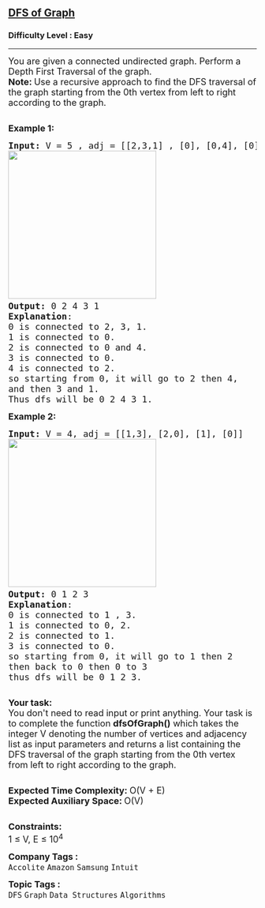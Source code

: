 <h2><a href="https://practice.geeksforgeeks.org/problems/depth-first-traversal-for-a-graph/1?page=1&category[]=Graph&sortBy=difficulty">DFS of Graph</a></h2><h3>Difficulty Level : Easy</h3><hr><div class="problems_problem_content__Xm_eO"><p><span style="font-size:18px">You are given a connected undirected graph. Perform a Depth First Traversal of the graph.</span><br>
<span style="font-size:18px"><strong>Note: </strong>Use a recursive approach to</span><span style="font-size:18px">&nbsp;find the DFS traversal of the graph starting from the 0th vertex from left to right according to the graph.</span></p>

<p><br>
<span style="font-size:18px"><strong>Example 1:</strong></span></p>

<pre><span style="font-size:18px"><strong>Input: </strong>V = 5 , adj = [[2,3,1] , [0], [0,4], [0], [2]]
</span><img alt="" src="https://media.geeksforgeeks.org/img-practice/graph-1659528381.png" style="height:300px; width:300px"><span style="font-size:18px">
<strong>Output:</strong> 0 2 4 3 1
<strong>Explanation</strong>: 
0 is connected to 2, 3, 1.
1 is connected to 0.
2 is connected to 0 and 4.
3 is connected to 0.
4 is connected to 2.
so starting from 0, it will go to 2 then 4,
and then 3 and 1.
Thus dfs will be 0 2 4 3 1.</span>
</pre>

<p><span style="font-size:18px"><strong>Example 2:</strong></span></p>

<pre><span style="font-size:18px"><strong>Input:</strong> V = 4, adj = [[1,3], [2,0], [1], [0]]
</span><img alt="" src="https://media.geeksforgeeks.org/img-practice/graph(1)-1659528893.png" style="height:300px; width:300px"><span style="font-size:18px">
<strong>Output:</strong> 0 1 2 3
<strong>Explanation</strong>:
0 is connected to 1 , 3.
1 is connected to 0, 2. 
2 is connected to 1.
3 is connected to 0. 
so starting from 0, it will go to 1 then 2
then back to 0 then 0 to 3
thus dfs will be 0 1 2 3. </span>
</pre>

<p><br>
<span style="font-size:18px"><strong>Your task:</strong><br>
You don't need to read input or print anything. Your task is to complete the function&nbsp;<strong>dfsOfGraph()</strong>&nbsp;which takes the integer V denoting the number of vertices and adjacency list as input parameters and returns a list containing the DFS traversal of the graph starting from the 0th vertex from left to right according to the graph.</span></p>

<p><br>
<span style="font-size:18px"><strong>Expected Time Complexity:&nbsp;</strong>O(V + E)<br>
<strong>Expected Auxiliary Space:&nbsp;</strong>O(V)</span></p>

<p><br>
<span style="font-size:18px"><strong>Constraints:</strong><br>
1 ≤ V, E ≤ 10<sup>4</sup></span></p>
</div><p><span style=font-size:18px><strong>Company Tags : </strong><br><code>Accolite</code>&nbsp;<code>Amazon</code>&nbsp;<code>Samsung</code>&nbsp;<code>Intuit</code>&nbsp;<br><p><span style=font-size:18px><strong>Topic Tags : </strong><br><code>DFS</code>&nbsp;<code>Graph</code>&nbsp;<code>Data Structures</code>&nbsp;<code>Algorithms</code>&nbsp;